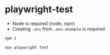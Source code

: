 # playwright-test



- Node is required (node, npm)
- Creating `.env` from `.env.example` is required

```bash
npm i

npx playwright test
```



